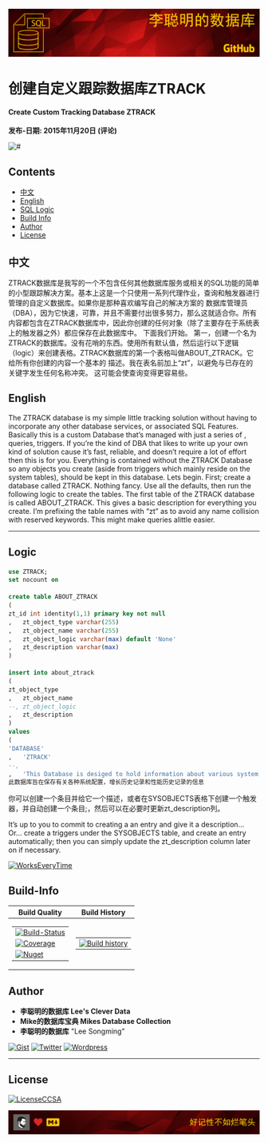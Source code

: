 ![CLEVER DATA GIT REPO](https://raw.githubusercontent.com/LiCongMingDeShujuku/git-resources/master/0-clever-data-github.png "李聪明的数据库")

# 创建自定义跟踪数据库ZTRACK
#### Create Custom Tracking Database ZTRACK
**发布-日期: 2015年11月20日 (评论)**

![#](images/image0012.png?raw=true "#")

## Contents

- [中文](#中文)
- [English](#English)
- [SQL Logic](#Logic)
- [Build Info](#Build-Info)
- [Author](#Author)
- [License](#License) 


## 中文
ZTRACK数据库是我写的一个不包含任何其他数据库服务或相关的SQL功能的简单的小型跟踪解决方案。基本上这是一个只使用一系列代理作业，查询和触发器进行管理的自定义数据库。如果你是那种喜欢编写自己的解决方案的
数据库管理员（DBA），因为它快速，可靠，并且不需要付出很多努力，那么这就适合你。所有内容都包含在ZTRACK数据库中，因此你创建的任何对象（除了主要存在于系统表上的触发器之外）都应保存在此数据库中。
下面我们开始。 第一，创建一个名为ZTRACK的数据库。没有花哨的东西。使用所有默认值，然后运行以下逻辑（logic）来创建表格。ZTRACK数据库的第一个表格叫做ABOUT_ZTRACK。它给所有你创建的内容一个基本的
描述。我在表名前加上“zt”，以避免与已存在的关键字发生任何名称冲突。 这可能会使查询变得更容易些。



## English
The ZTRACK database is my simple little tracking solution without having to incorporate any other database services, or associated SQL Features. Basically this is a custom Database that’s managed with just a series of , queries, triggers. If you’re the kind of DBA that likes to write up your own kind of solution cause it’s fast, reliable, and doesn’t require a lot of effort then this is for you. Everything is contained without the ZTRACK Database so any objects you create (aside from triggers which mainly reside on the system tables), should be kept in this database.
Lets begin. First; create a database called ZTRACK. Nothing fancy. Use all the defaults, then run the following logic to create the tables. The first table of the ZTRACK database is called ABOUT_ZTRACK. This gives a basic description for everything you create. I’m prefixing the table names with “zt” as to avoid any name collision with reserved keywords. This might make queries alittle easier.


---
## Logic
```SQL
use ZTRACK;
set nocount on
 
create table ABOUT_ZTRACK
(
zt_id int identity(1,1) primary key not null
,   zt_object_type varchar(255)
,   zt_object_name varchar(255)
,   zt_object_logic varchar(max) default 'None'
,   zt_description varchar(max)
)
 
insert into about_ztrack
(
zt_object_type
,   zt_object_name
--, zt_object_logic
,   zt_description
)
values
(
'DATABASE'
,   'ZTRACK'
--,
,   'This Database is desiged to hold information about various system configurations, growth history, and performance history.' )
此数据库旨在保存有关各种系统配置，增长历史记录和性能历史记录的信息


```

你可以创建一个条目并给它一个描述，或者在SYSOBJECTS表格下创建一个触发器，并自动创建一个条目;，然后可以在必要时更新zt_description列。

It’s up to you to commit to creating a an entry and give it a description… Or… create a triggers under the SYSOBJECTS table, and create an entry automatically; then you can simply update the zt_description column later on if necessary.



[![WorksEveryTime](https://forthebadge.com/images/badges/60-percent-of-the-time-works-every-time.svg)](https://shitday.de/)

## Build-Info

| Build Quality | Build History |
|--|--|
|<table><tr><td>[![Build-Status](https://ci.appveyor.com/api/projects/status/pjxh5g91jpbh7t84?svg?style=flat-square)](#)</td></tr><tr><td>[![Coverage](https://coveralls.io/repos/github/tygerbytes/ResourceFitness/badge.svg?style=flat-square)](#)</td></tr><tr><td>[![Nuget](https://img.shields.io/nuget/v/TW.Resfit.Core.svg?style=flat-square)](#)</td></tr></table>|<table><tr><td>[![Build history](https://buildstats.info/appveyor/chart/tygerbytes/resourcefitness)](#)</td></tr></table>|

## Author

- **李聪明的数据库 Lee's Clever Data**
- **Mike的数据库宝典 Mikes Database Collection**
- **李聪明的数据库** "Lee Songming"

[![Gist](https://img.shields.io/badge/Gist-李聪明的数据库-<COLOR>.svg)](https://gist.github.com/congmingshuju)
[![Twitter](https://img.shields.io/badge/Twitter-mike的数据库宝典-<COLOR>.svg)](https://twitter.com/mikesdatawork?lang=en)
[![Wordpress](https://img.shields.io/badge/Wordpress-mike的数据库宝典-<COLOR>.svg)](https://mikesdatawork.wordpress.com/)

---
## License
[![LicenseCCSA](https://img.shields.io/badge/License-CreativeCommonsSA-<COLOR>.svg)](https://creativecommons.org/share-your-work/licensing-types-examples/)

![Lee Songming](https://raw.githubusercontent.com/LiCongMingDeShujuku/git-resources/master/1-clever-data-github.png "李聪明的数据库")

